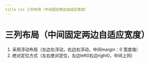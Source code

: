 ```yaml
---
title css 三列布局（中间固定两边⾃适应宽度）
---
```


# 三列布局（中间固定两边⾃适应宽度）

1. 采⽤浮动布局（左边左浮动，右边右浮动，中间margin：0 宽度值）
2. 绝对定位⽅式（左右绝对定位，左边left0右边right0，中间上同）